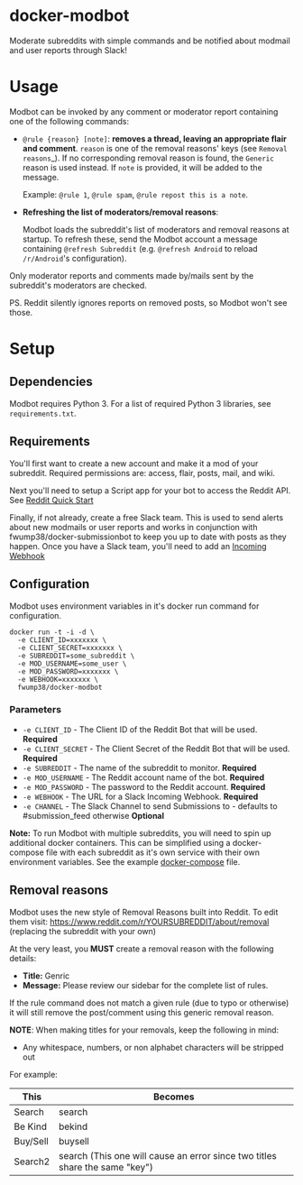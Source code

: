 # docker-modbot
Moderate subreddits with simple commands and be notified about modmail and user reports through Slack!

Usage
=====

Modbot can be invoked by any comment or moderator report containing one of
the following commands:

- ``@rule {reason} [note]``: **removes a thread, leaving an appropriate flair
  and comment**. ``reason`` is one of the removal reasons' keys (see `Removal
  reasons`_). If no corresponding removal reason is found, the ``Generic``
  reason is used instead. If ``note`` is provided, it will be added to the
  message.

  Example: ``@rule 1``, ``@rule spam``, ``@rule repost this is a note``.

- **Refreshing the list of moderators/removal reasons**:

  Modbot loads the subreddit's list of moderators and removal reasons at
  startup. To refresh these, send the Modbot account a message containing ``@refresh
  Subreddit`` (e.g. ``@refresh Android`` to reload ``/r/Android``'s
  configuration).

Only moderator reports and comments made by/mails sent by the subreddit's
moderators are checked.

PS. Reddit silently ignores reports on removed posts, so Modbot won't see
those.

Setup
=====

Dependencies
------------

Modbot requires Python 3. For a list of required Python 3 libraries, see
``requirements.txt``.

Requirements
------------

You'll first want to create a new account and make it a mod of your subreddit.
Required permissions are: access, flair, posts, mail, and wiki.

Next you'll need to setup a Script app for your bot to access the Reddit API. See [Reddit Quick Start](https://github.com/reddit-archive/reddit/wiki/OAuth2-Quick-Start-Example#first-steps)

Finally, if not already, create a free Slack team. This is used to send alerts about new modmails or user reports and works in conjunction with fwump38/docker-submissionbot to keep you up to date with posts as they happen. Once you have a Slack team, you'll need to add an [Incoming Webhook](https://api.slack.com/incoming-webhooks)

Configuration
-------------

Modbot uses environment variables in it's docker run command for configuration.

```shell
docker run -t -i -d \
  -e CLIENT_ID=xxxxxxx \
  -e CLIENT_SECRET=xxxxxxx \
  -e SUBREDDIT=some_subreddit \
  -e MOD_USERNAME=some_user \
  -e MOD_PASSWORD=xxxxxxx \
  -e WEBHOOK=xxxxxxx \
  fwump38/docker-modbot
```

### Parameters

* `-e CLIENT_ID` - The Client ID of the Reddit Bot that will be used. **Required**
* `-e CLIENT_SECRET` - The Client Secret of the Reddit Bot that will be used. **Required**
* `-e SUBREDDIT` - The name of the subreddit to monitor. **Required**
* `-e MOD_USERNAME` - The Reddit account name of the bot. **Required**
* `-e MOD_PASSWORD` - The password to the Reddit account. **Required**
* `-e WEBHOOK` - The URL for a Slack Incoming Webhook. **Required**
* `-e CHANNEL` - The Slack Channel to send Submissions to - defaults to #submission_feed otherwise **Optional**

**Note:** To run Modbot with multiple subreddits, you will need to spin up additional docker containers. 
This can be simplified using a docker-compose file with each subreddit as it's own service with their own environment variables. See the example [docker-compose](docker-compose.yml.example) file.

Removal reasons
-------------

Modbot uses the new style of Removal Reasons built into Reddit. To edit them visit: https://www.reddit.com/r/YOURSUBREDDIT/about/removal (replacing the subreddit with your own)

At the very least, you **MUST** create a removal reason with the following details:
- **Title:** Genric
- **Message:** Please review our sidebar for the complete list of rules.

If the rule command does not match a given rule (due to typo or otherwise) it will still remove the post/comment using this generic removal reason.

**NOTE**: When making titles for your removals, keep the following in mind:

- Any whitespace, numbers, or non alphabet characters will be stripped out

For example:

This | Becomes
--- | ---
Search | search
Be Kind | bekind
Buy/Sell | buysell
Search2 | search (This one will cause an error since two titles share the same "key")

